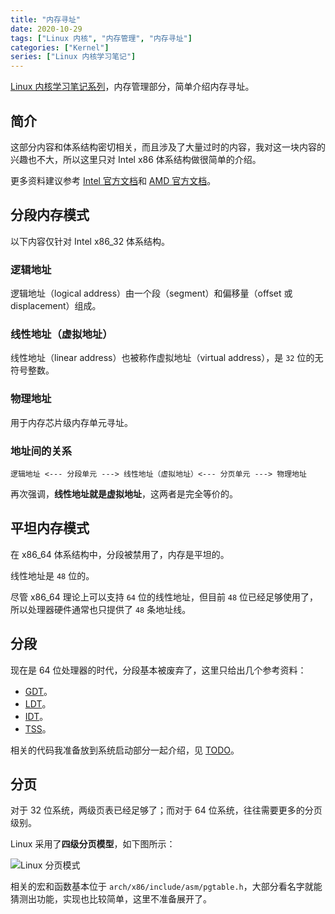 ```yaml
---
title: "内存寻址"
date: 2020-10-29
tags: ["Linux 内核", "内存管理", "内存寻址"]
categories: ["Kernel"]
series: ["Linux 内核学习笔记"]
---
```


[Linux 内核学习笔记系列](/posts/kernel/kernel)，内存管理部分，简单介绍内存寻址。

<!--more-->

## 简介

这部分内容和体系结构密切相关，而且涉及了大量过时的内容，我对这一块内容的兴趣也不大，所以这里只对 Intel x86 体系结构做很简单的介绍。

更多资料建议参考 [Intel 官方文档](https://software.intel.com/content/www/us/en/develop/articles/intel-sdm.html)和 [AMD 官方文档](https://developer.amd.com/resources/developer-guides-manuals/)。

## 分段内存模式

以下内容仅针对 Intel x86_32 体系结构。

### 逻辑地址

逻辑地址（logical address）由一个段（segment）和偏移量（offset 或 displacement）组成。

### 线性地址（虚拟地址）

线性地址（linear address）也被称作虚拟地址（virtual address），是 `32` 位的无符号整数。

### 物理地址

用于内存芯片级内存单元寻址。

### 地址间的关系

```text
逻辑地址 <--- 分段单元 ---> 线性地址（虚拟地址）<--- 分页单元 ---> 物理地址
```

再次强调，**线性地址就是虚拟地址**，这两者是完全等价的。

## 平坦内存模式

在 x86_64 体系结构中，分段被禁用了，内存是平坦的。

线性地址是 `48` 位的。

尽管 x86_64 理论上可以支持 `64` 位的线性地址，但目前 `48` 位已经足够使用了，所以处理器硬件通常也只提供了 `48` 条地址线。

## 分段

现在是 64 位处理器的时代，分段基本被废弃了，这里只给出几个参考资料：

- [GDT](https://wiki.osdev.org/GDT)。
- [LDT](https://wiki.osdev.org/LDT)。
- [IDT](https://wiki.osdev.org/IDT)。
- [TSS](https://wiki.osdev.org/TSS)。

相关的代码我准备放到系统启动部分一起介绍，见 [TODO](/posts/kernel/todo)。

## 分页

对于 32 位系统，两级页表已经足够了；而对于 64 位系统，往往需要更多的分页级别。

Linux 采用了**四级分页模型**，如下图所示：

![Linux 分页模式](/images/kernel/memory/paging.png)

相关的宏和函数基本位于 `arch/x86/include/asm/pgtable.h`，大部分看名字就能猜测出功能，实现也比较简单，这里不准备展开了。
